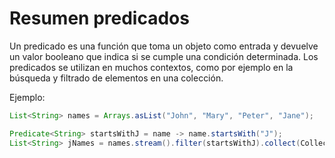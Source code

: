 # Resumen predicados

Un predicado es una función que toma un objeto como entrada y devuelve un valor booleano que indica si se cumple una condición determinada. Los predicados se utilizan en muchos contextos, como por ejemplo en la búsqueda y filtrado de elementos en una colección.

Ejemplo:

```java
List<String> names = Arrays.asList("John", "Mary", "Peter", "Jane");

Predicate<String> startsWithJ = name -> name.startsWith("J");
List<String> jNames = names.stream().filter(startsWithJ).collect(Collectors.toList());
```